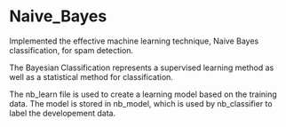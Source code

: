 # Naive_Bayes
Implemented the effective machine learning technique, Naive Bayes classification, for spam detection.

The Bayesian Classification represents a supervised learning method as well as a statistical
method for classification.

The nb_learn file is used to create a learning model based on the training data. The model is stored in nb_model, which is used by
nb_classifier to label the developement data.
